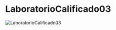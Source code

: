 ﻿# LaboratorioCalificado03

![LaboratorioCalificado03](https://github.com/user-attachments/assets/ca221b96-6483-4eee-8465-dd44cb918f90)
